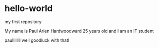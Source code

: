 # hello-world
my first repository

My name is Paul Arien Hardwoodward
25 years old and I am an IT student




paullllllll
well goodluck with that!